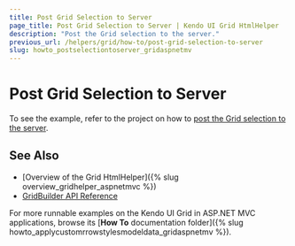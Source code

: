 ```yaml
---
title: Post Grid Selection to Server
page_title: Post Grid Selection to Server | Kendo UI Grid HtmlHelper
description: "Post the Grid selection to the server."
previous_url: /helpers/grid/how-to/post-grid-selection-to-server
slug: howto_postselectiontoserver_gridaspnetmv
---
```


# Post Grid Selection to Server

To see the example, refer to the project on how to [post the Grid selection to the server](https://github.com/telerik/ui-for-aspnet-mvc-examples/tree/master/grid/post-grid-selection-to-server).

## See Also

* [Overview of the Grid HtmlHelper]({% slug overview_gridhelper_aspnetmvc %})
* [GridBuilder API Reference](../../../kendo-ui/api/Kendo.Mvc.UI.Fluent/GridBuilder)

For more runnable examples on the Kendo UI Grid in ASP.NET MVC applications, browse its [**How To** documentation folder]({% slug howto_applycustomrrowstylesmodeldata_gridaspnetmv %}).
